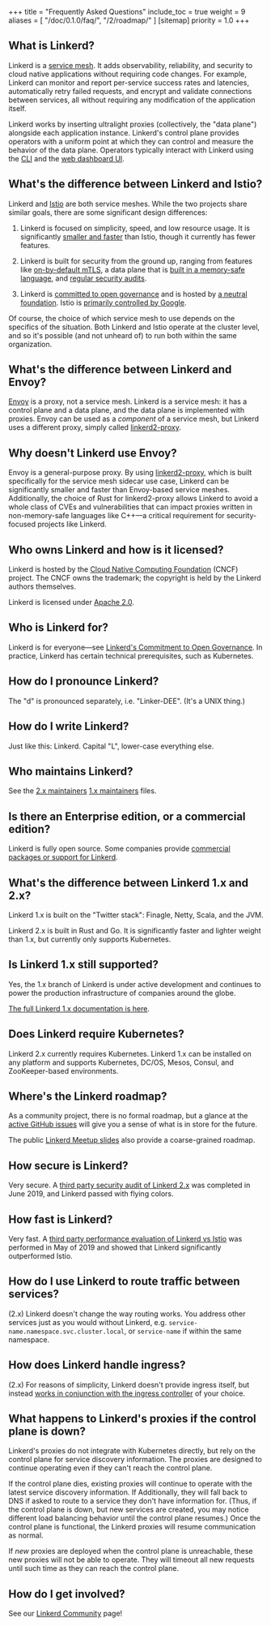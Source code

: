 +++
title = "Frequently Asked Questions"
include_toc = true
weight = 9
aliases = [
  "/doc/0.1.0/faq/",
  "/2/roadmap/"
]
[sitemap]
  priority = 1.0
+++

<!-- markdownlint-disable MD026 -->

## What is Linkerd?

Linkerd is a [service
mesh](https://blog.buoyant.io/2017/04/25/whats-a-service-mesh-and-why-do-i-need-one/).
It adds observability, reliability, and security to cloud native applications
without requiring code changes. For example, Linkerd can monitor and report
per-service success rates and latencies, automatically retry failed
requests, and encrypt and validate connections between services, all
without requiring any modification of the application itself.

Linkerd works by inserting ultralight proxies (collectively, the "data plane")
alongside each application instance. Linkerd's control plane provides operators
with a uniform point at which they can control and measure the behavior of the
data plane. Operators typically interact with Linkerd using the [CLI](/2/cli/)
and the [web dashboard UI](/2/getting-started/#step-4-explore-linkerd).

## What's the difference between Linkerd and Istio?

Linkerd and [Istio](https://istio.io) are both service meshes. While the two
projects share similar goals, there are some significant design differences:

1. Linkerd is focused on simplicity, speed, and low resource usage. It is
significantly [smaller and
faster](https://linkerd.io/2019/05/18/linkerd-benchmarks) than Istio, though it
currently has fewer features.

2. Linkerd is built for security from the ground up, ranging from features like
[on-by-default mTLS](https://linkerd.io/2/features/automatic-mtls/), a data
plane that is [built in a memory-safe
language](https://github.com/linkerd/linkerd2-proxy), and [regular security
audits](https://github.com/linkerd/linkerd2/blob/main/SECURITY_AUDIT.pdf).

3. Linkerd is [committed to open
governance](https://linkerd.io/2019/10/03/linkerds-commitment-to-open-governance/)
and is hosted by [a neutral foundation](https://cncf.io). Istio is [primarily
controlled by Google](https://www.protocol.com/google-open-source-istio).

Of course, the choice of which service mesh to use depends on the specifics of
the situation. Both Linkerd and Istio operate at the cluster level, and so it's
possible (and not unheard of) to run both within the same organization.

## What's the difference between Linkerd and Envoy?

[Envoy](https://envoyproxy.io) is a proxy, not a service mesh. Linkerd is a
service mesh: it has a control plane and a data plane, and the data plane is
implemented with proxies. Envoy can be used as a *component* of a service mesh,
but Linkerd uses a different proxy, simply called
[linkerd2-proxy](https://github.com/linkerd/linkerd2-proxy).

## Why doesn't Linkerd use Envoy?

Envoy is a general-purpose proxy. By using
[linkerd2-proxy](https://github.com/linkerd/linkerd2-proxy), which is built
specifically for the service mesh sidecar use case, Linkerd can be
significantly smaller and faster than Envoy-based service meshes. Additionally,
the choice of Rust for linkerd2-proxy allows Linkerd to avoid a whole class of
CVEs and vulnerabilities that can impact proxies written in non-memory-safe
languages like C++&mdash;a critical requirement for security-focused projects
like Linkerd.

## Who owns Linkerd and how is it licensed?

Linkerd is hosted by the [Cloud Native Computing Foundation](https://cncf.io)
(CNCF) project. The CNCF owns the trademark; the copyright is held by the
Linkerd authors themselves.

Linkerd is licensed under [Apache
2.0](https://github.com/linkerd/linkerd2/blob/main/LICENSE).

## Who is Linkerd for?

Linkerd is for everyone&mdash;see [Linkerd's Commitment to Open
Governance](https://linkerd.io/2019/10/03/linkerds-commitment-to-open-governance/).
In practice, Linkerd has certain technical prerequisites, such as Kubernetes.

## How do I pronounce Linkerd?

The "d" is pronounced separately, i.e. "Linker-DEE". (It's a UNIX thing.)

## How do I write Linkerd?

Just like this: Linkerd. Capital "L", lower-case everything else.

## Who maintains Linkerd?

See the [2.x
maintainers](https://github.com/linkerd/linkerd2/blob/main/MAINTAINERS.md)
[1.x
maintainers](https://github.com/linkerd/linkerd/blob/main/MAINTAINERS.md)
files.

## Is there an Enterprise edition, or a commercial edition?

Linkerd is fully open source. Some companies provide
[commercial packages or support for Linkerd](https://linkerd.io/enterprise/).

## What's the difference between Linkerd 1.x and 2.x?

Linkerd 1.x is built on the "Twitter stack": Finagle, Netty, Scala, and the
JVM.

Linkerd 2.x is built in Rust and Go. It is significantly faster and
lighter weight than 1.x, but currently only supports Kubernetes.

## Is Linkerd 1.x still supported?

Yes, the 1.x branch of Linkerd is under active development and continues
to power the production infrastructure of companies around the globe.

[The full Linkerd 1.x documentation is here](/1/).

## Does Linkerd require Kubernetes?

Linkerd 2.x currently requires Kubernetes. Linkerd 1.x can be installed on any
platform and supports Kubernetes, DC/OS, Mesos, Consul, and ZooKeeper-based
environments.

## Where's the Linkerd roadmap?

As a community project, there is no formal roadmap, but a glance at the [active
GitHub issues](https://github.com/linkerd/linkerd2/issues) will give you a
sense of what is in store for the future.

The public [Linkerd Meetup
slides](https://docs.google.com/presentation/d/1qseWDYWD4KzYFhb4bcp8WuDPYFVwB8sYeNnjCsgDUOw/edit)
also provide a coarse-grained roadmap.

## How secure is Linkerd?

Very secure. A [third party security audit of Linkerd
2.x](https://github.com/linkerd/linkerd2/blob/main/SECURITY_AUDIT.pdf) was
completed in June 2019, and Linkerd passed with flying colors.

## How fast is Linkerd?

Very fast. A [third party performance evaluation of Linkerd vs
Istio](https://linkerd.io/2019/05/18/linkerd-benchmarks/) was performed in May
of 2019 and showed that Linkerd significantly outperformed Istio.

## How do I use Linkerd to route traffic between services?

(2.x) Linkerd doesn't change the way routing works. You address other services just
as you would without Linkerd, e.g. `service-name.namespace.svc.cluster.local`,
or `service-name` if within the same namespace.

## How does Linkerd handle ingress?

(2.x) For reasons of simplicity, Linkerd doesn't provide ingress itself, but
instead [works in conjunction with the ingress
controller](https://linkerd.io/2/features/ingress/) of your choice.

## What happens to Linkerd's proxies if the control plane is down?

Linkerd's proxies do not integrate with Kubernetes directly, but rely on the
control plane for service discovery information. The proxies are designed to
continue operating even if they can't reach the control plane.

If the control plane dies, existing proxies will continue to operate with the
latest service discovery information. If Additionally, they will fall back to
DNS if asked to route to a service they don't have information for. (Thus, if
the control plane is down, but new services are created, you may notice
different load balancing behavior until the control plane resumes.) Once the
control plane is functional, the Linkerd proxies will resume communication as
normal.

If *new* proxies are deployed when the control plane is unreachable, these new
proxies will not be able to operate. They will timeout all new requests until
such time as they can reach the control plane.

## How do I get involved?

See our [Linkerd Community](/community/) page!

<!-- markdownlint-enable MD026 -->
